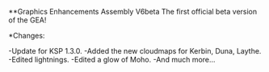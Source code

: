 **Graphics Enhancements Assembly V6beta
The first official beta version of the GEA!

*Changes:

-Update for KSP 1.3.0.
-Added the new cloudmaps for Kerbin, Duna, Laythe.
-Edited lightnings.
-Edited a glow of Moho.
-And much more...

